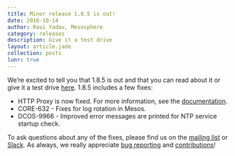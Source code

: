 ```yaml
---
title: Minor release 1.8.5 is out!
date: 2016-10-14
author: Ravi Yadav, Mesosphere
category: releases
description: Give it a test drive
layout: article.jade
collection: posts
lunr: true
---
```


We’re excited to tell you that 1.8.5 is out and that you can read about it or give it a test drive [here](https://dcos.io/releases/1.8.5/). 1.8.5 includes a few fixes:
* HTTP Proxy is now fixed. For more information, see the [documentation](https://dcos.io/docs/1.8/administration/installing/custom/configure-proxy/).
* CORE-632 - Fixes for log rotation in Mesos.
* DCOS-9966 - Improved error messages are printed for NTP service startup check.

To ask questions about any of the fixes, please find us on the [mailing list](https://groups.google.com/a/dcos.io/forum/#!forum/users) or [Slack](http://chat.dcos.io/). As always, we really appreciate [bug reporting](https://jira.dcos.io/secure/Dashboard.jspa) and [contributions](https://dcos.io/contribute/)!
